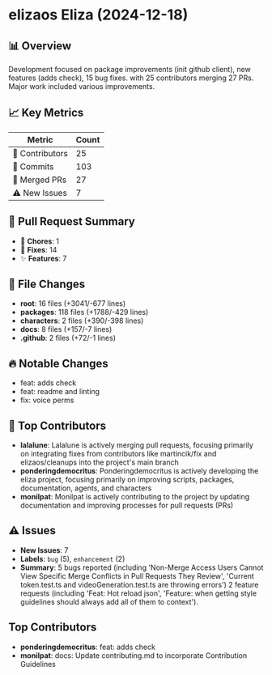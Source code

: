 # elizaos Eliza (2024-12-18)
    
## 📊 Overview
Development focused on package improvements (init github client), new features (adds check), 15 bug fixes. with 25 contributors merging 27 PRs. Major work included various improvements.

## 📈 Key Metrics
| Metric | Count |
|---------|--------|
| 👥 Contributors | 25 |
| 📝 Commits | 103 |
| 🔄 Merged PRs | 27 |
| ⚠️ New Issues | 7 |

## 🔄 Pull Request Summary
- 🧹 **Chores**: 1
- 🐛 **Fixes**: 14
- ✨ **Features**: 7

## 📁 File Changes
- **root**: 16 files (+3041/-677 lines)
- **packages**: 118 files (+1788/-429 lines)
- **characters**: 2 files (+390/-398 lines)
- **docs**: 8 files (+157/-7 lines)
- **.github**: 2 files (+72/-1 lines)

## 🔥 Notable Changes
- feat: adds check
- feat: readme and linting
- fix: voice perms

## 👥 Top Contributors
- **lalalune**: Lalalune is actively merging pull requests, focusing primarily on integrating fixes from contributors like martincik/fix and elizaos/cleanups into the project's main branch
- **ponderingdemocritus**: Ponderingdemocritus is actively developing the eliza project, focusing primarily on improving scripts, packages, documentation, agents, and characters
- **monilpat**: Monilpat is actively contributing to the project by updating documentation and improving processes for pull requests (PRs)

## ⚠️ Issues
- **New Issues**: 7
- **Labels**: `bug` (5), `enhancement` (2)
- **Summary**: 5 bugs reported (including 'Non-Merge Access Users Cannot View Specific Merge Conflicts in Pull Requests They Review', 'Current token.test.ts and videoGeneration.test.ts are throwing errors') 2 feature requests (including 'Feat: Hot reload json', 'Feature: when getting style guidelines should always add all of them to context').

## Top Contributors
- **ponderingdemocritus**: feat: adds check
- **monilpat**: docs: Update contributing.md to incorporate Contribution Guidelines